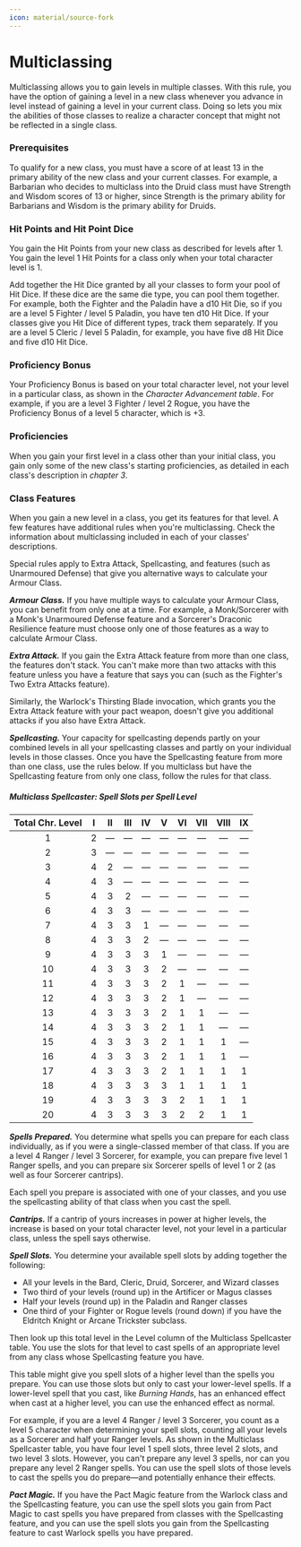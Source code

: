 ```yaml
---
icon: material/source-fork
---
```


# Multiclassing

Multiclassing allows you to gain levels in multiple classes. With this rule, you have the option of gaining a level in a new class whenever you advance in level instead of gaining a level in your current class. Doing so lets you mix the abilities of those classes to realize a character concept that might not be reflected in a single class.

### Prerequisites

To qualify for a new class, you must have a score of at least 13 in the primary ability of the new class and your current classes. For example, a Barbarian who decides to multiclass into the Druid class must have Strength and Wisdom scores of 13 or higher, since Strength is the primary ability for Barbarians and Wisdom is the primary ability for Druids.

### Hit Points and Hit Point Dice

You gain the Hit Points from your new class as described for levels after 1. You gain the level 1 Hit Points for a class only when your total character level is 1.

Add together the Hit Dice granted by all your classes to form your pool of Hit Dice. If these dice are the same die type, you can pool them together. For example, both the Fighter and the Paladin have a d10 Hit Die, so if you are a level 5 Fighter / level 5 Paladin, you have ten d10 Hit Dice. If your classes give you Hit Dice of different types, track them separately. If you are a level 5 Cleric / level 5 Paladin, for example, you have five d8 Hit Dice and five d10 Hit Dice.

### Proficiency Bonus

Your Proficiency Bonus is based on your total character level, not your level in a particular class, as shown in the *Character Advancement table*. For example, if you are a level 3 Fighter / level 2 Rogue, you have the Proficiency Bonus of a level 5 character, which is +3.

### Proficiencies

When you gain your first level in a class other than your initial class, you gain only some of the new class's starting proficiencies, as detailed in each class's description in *chapter 3*.

### Class Features

When you gain a new level in a class, you get its features for that level. A few features have additional rules when you're multiclassing. Check the information about multiclassing included in each of your classes' descriptions.

Special rules apply to Extra Attack, Spellcasting, and features (such as Unarmoured Defense) that give you alternative ways to calculate your Armour Class.

***Armour Class.*** If you have multiple ways to calculate your Armour Class, you can benefit from only one at a time. For example, a Monk/Sorcerer with a Monk's Unarmoured Defense feature and a Sorcerer's Draconic Resilience feature must choose only one of those features as a way to calculate Armour Class.

***Extra Attack.*** If you gain the Extra Attack feature from more than one class, the features don't stack. You can't make more than two attacks with this feature unless you have a feature that says you can (such as the Fighter's Two Extra Attacks feature).

Similarly, the Warlock's Thirsting Blade invocation, which grants you the Extra Attack feature with your pact weapon, doesn't give you additional attacks if you also have Extra Attack.

***Spellcasting.*** Your capacity for spellcasting depends partly on your combined levels in all your spellcasting classes and partly on your individual levels in those classes. Once you have the Spellcasting feature from more than one class, use the rules below. If you multiclass but have the Spellcasting feature from only one class, follow the rules for that class.

##### Multiclass Spellcaster: Spell Slots per Spell Level

| Total Chr. Level | I | II | III | IV | V | VI | VII | VIII | IX |
|:-:|:-:|:-:|:-:|:-:|:-:|:-:|:-:|:-:|:-:|
| 1 | 2 | — | — | — | — | — | — | — | — |
| 2 | 3 | — | — | — | — | — | — | — | — |
| 3 | 4 | 2 | — | — | — | — | — | — | — |
| 4 | 4 | 3 | — | — | — | — | — | — | — |
| 5 | 4 | 3 | 2 | — | — | — | — | — | — |
| 6 | 4 | 3 | 3 | — | — | — | — | — | — |
| 7 | 4 | 3 | 3 | 1 | — | — | — | — | — |
| 8 | 4 | 3 | 3 | 2 | — | — | — | — | — |
| 9 | 4 | 3 | 3 | 3 | 1 | — | — | — | — |
| 10 | 4 | 3 | 3 | 3 | 2 | — | — | — | — |
| 11 | 4 | 3 | 3 | 3 | 2 | 1 | — | — | — |
| 12 | 4 | 3 | 3 | 3 | 2 | 1 | — | — | — |
| 13 | 4 | 3 | 3 | 3 | 2 | 1 | 1 | — | — |
| 14 | 4 | 3 | 3 | 3 | 2 | 1 | 1 | — | — |
| 15 | 4 | 3 | 3 | 3 | 2 | 1 | 1 | 1 | — |
| 16 | 4 | 3 | 3 | 3 | 2 | 1 | 1 | 1 | — |
| 17 | 4 | 3 | 3 | 3 | 2 | 1 | 1 | 1 | 1 |
| 18 | 4 | 3 | 3 | 3 | 3 | 1 | 1 | 1 | 1 |
| 19 | 4 | 3 | 3 | 3 | 3 | 2 | 1 | 1 | 1 |
| 20 | 4 | 3 | 3 | 3 | 3 | 2 | 2 | 1 | 1 |


***Spells Prepared.*** You determine what spells you can prepare for each class individually, as if you were a single-classed member of that class. If you are a level 4 Ranger / level 3 Sorcerer, for example, you can prepare five level 1 Ranger spells, and you can prepare six Sorcerer spells of level 1 or 2 (as well as four Sorcerer cantrips).

Each spell you prepare is associated with one of your classes, and you use the spellcasting ability of that class when you cast the spell.

***Cantrips.*** If a cantrip of yours increases in power at higher levels, the increase is based on your total character level, not your level in a particular class, unless the spell says otherwise.

***Spell Slots.*** You determine your available spell slots by adding together the following:

- All your levels in the Bard, Cleric, Druid, Sorcerer, and Wizard classes
- Two third of your levels (round up) in the Artificer or Magus classes 
- Half your levels (round up) in the Paladin and Ranger classes
- One third of your Fighter or Rogue levels (round down) if you have the Eldritch Knight or Arcane Trickster subclass.

Then look up this total level in the Level column of the Multiclass Spellcaster table. You use the slots for that level to cast spells of an appropriate level from any class whose Spellcasting feature you have.

This table might give you spell slots of a higher level than the spells you prepare. You can use those slots but only to cast your lower-level spells. If a lower-level spell that you cast, like *Burning Hands*, has an enhanced effect when cast at a higher level, you can use the enhanced effect as normal.

For example, if you are a level 4 Ranger / level 3 Sorcerer, you count as a level 5 character when determining your spell slots, counting all your levels as a Sorcerer and half your Ranger levels. As shown in the Multiclass Spellcaster table, you have four level 1 spell slots, three level 2 slots, and two level 3 slots. However, you can't prepare any level 3 spells, nor can you prepare any level 2 Ranger spells. You can use the spell slots of those levels to cast the spells you do prepare—and potentially enhance their effects.

***Pact Magic.*** If you have the Pact Magic feature from the Warlock class and the Spellcasting feature, you can use the spell slots you gain from Pact Magic to cast spells you have prepared from classes with the Spellcasting feature, and you can use the spell slots you gain from the Spellcasting feature to cast Warlock spells you have prepared.